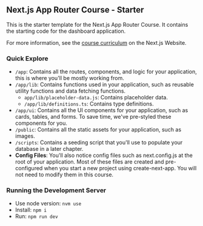 ## Next.js App Router Course - Starter

This is the starter template for the Next.js App Router Course. It contains the starting code for the dashboard application.

For more information, see the [course curriculum](https://nextjs.org/learn) on the Next.js Website.


### Quick Explore
- `/app`: Contains all the routes, components, and logic for your application, this is where you'll be mostly working from.
- `/app/lib`: Contains functions used in your application, such as reusable utility functions and data fetching functions.
    - `app/lib/placeholder-data.js`: Contains placeholder data.
    - `/app/lib/definitions.ts`: Contains type definitions.
- `/app/ui`: Contains all the UI components for your application, such as cards, tables, and forms. To save time, we've pre-styled these components for you.
- `/public`: Contains all the static assets for your application, such as images.
- `/scripts`: Contains a seeding script that you'll use to populate your database in a later chapter.
- **Config Files**: You'll also notice config files such as next.config.js at the root of your application. Most of these files are created and pre-configured when you start a new project using create-next-app. You will not need to modify them in this course.

### Running the Development Server
- Use node version: `nvm use`
- Install: `npm i`
- Run: `npm run dev`
